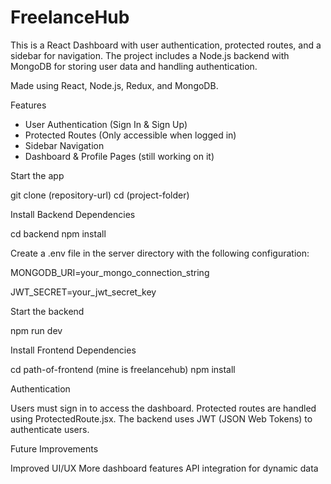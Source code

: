 # FreelanceHub
This is a React Dashboard with user authentication, protected routes, and a sidebar for navigation. The project includes a Node.js backend with MongoDB for storing user data and handling authentication.

Made using React, Node.js, Redux, and MongoDB.

Features
- User Authentication (Sign In & Sign Up)
- Protected Routes (Only accessible when logged in)
- Sidebar Navigation
- Dashboard & Profile Pages (still working on it)


Start the app

git clone (repository-url)
cd (project-folder)

Install Backend Dependencies

cd backend
npm install

Create a .env file in the server directory with the following configuration:

MONGODB_URI=your_mongo_connection_string

JWT_SECRET=your_jwt_secret_key

Start the backend

npm run dev

Install Frontend Dependencies

cd path-of-frontend (mine is freelancehub)
npm install

Authentication

Users must sign in to access the dashboard.
Protected routes are handled using ProtectedRoute.jsx.
The backend uses JWT (JSON Web Tokens) to authenticate users.

Future Improvements

Improved UI/UX
More dashboard features
API integration for dynamic data



